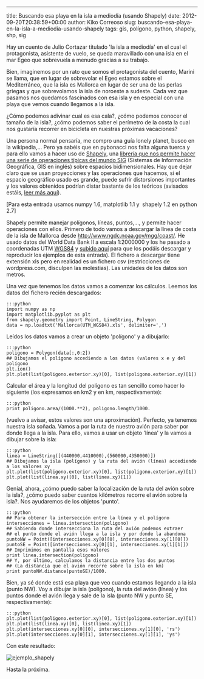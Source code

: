 ---
title: Buscando esa playa en la isla a mediodía (usando Shapely)
date: 2012-09-20T20:38:59+00:00
author: Kiko Correoso
slug: buscando-esa-playa-en-la-isla-a-mediodia-usando-shapely
tags: gis, polígono, python, shapely, shp, sig

Hay un cuento de Julio Cortazar titulado 'la isla a mediodía' en el cual el protagonista, asistente de vuelo, se queda maravillado con una isla en el mar Egeo que sobrevuela a menudo gracias a su trabajo.

Bien, imaginemos por un rato que somos el protagonista del cuento, Marini se llama, que en lugar de sobrevolar el Egeo estamos sobre el Mediterráneo, que la isla es Mallorca en lugar de ser una de las perlas griegas y que sobrevolamos la isla de noroeste a sudeste. Cada vez que pasamos nos quedamos fascinados con esa isla y en especial con una playa que vemos cuando llegamos a la isla.

¿Cómo podemos adivinar cual es esa cala?, ¿cómo podemos conocer el tamaño de la isla?, ¿cómo podemos saber el perímetro de la costa la cual nos gustaría recorrer en bicicleta en nuestras próximas vacaciones?

Una persona normal pensaría, me compro una guía lonely planet, busco en la wikipedia,... Pero ya sabéis que en pybonacci nos falta alguna tuerca y para ello vamos a hacer uso de [Shapely](https://github.com/Toblerity/Shapely), una [librería que nos permite hacer una serie de operaciones típicas del mundo SIG](http://toblerity.github.com/shapely/manual.html) (Sistemas de Información Geográfica, GIS en inglés) sobre espacios bidimensionales. Hay que dejar claro que se usan proyecciones y las operaciones que hacemos, si el espacio geográfico usado es grande, puede sufrir distorsiones importantes y los valores obtenidos podrían distar bastante de los teóricos (avisados estáis, [leer más aquí](http://www.slideshare.net/kikocorreoso/python-gis-mapping)).

[Para esta entrada usamos numpy 1.6, matplotlib 1.1 y  shapely 1.2 en python 2.7]

Shapely permite manejar polígonos, líneas, puntos,..., y permite hacer operaciones con ellos. Primero de todo vamos a descargar la línea de costa de la isla de Mallorca desde <http://www.ngdc.noaa.gov/mgg/coast/>. He usado datos del World Data Bank II a escala 1:2000000 y los he pasado a coordenadas UTM [WGS84](http://es.wikipedia.org/wiki/WGS84) y [subido aquí](http://pybonacci.org/images/2012/09/mallorcautm_wgs84.xls) para que los podáis descargar y reproducir los ejemplos de esta entrada). El fichero a descargar tiene extensión xls pero en realidad es un fichero csv (restricciones de wordpress.com, disculpen las molestias). Las unidades de los datos son metros.

Una vez que tenemos los datos vamos a comenzar los cálculos. Leemos los datos del fichero recién descargados:

    :::python
    import numpy as np
    import matplotlib.pyplot as plt
    from shapely.geometry import Point, LineString, Polygon
    data = np.loadtxt('Mallorca(UTM_WGS84).xls', delimiter=',')

Leídos los datos vamos a crear un objeto 'polígono' y a dibujarlo:

    :::python
    poligono = Polygon(data[:,0:2])
    ## Dibujamos el polígono accediendo a los datos (valores x e y del polígono
    plt.ion()
    plt.plot(list(poligono.exterior.xy)[0], list(poligono.exterior.xy)[1])

Calcular el área y la longitud del polígono es tan sencillo como hacer lo siguiente (los expresamos en km2 y en km, respectivamente):

    :::python
    print poligono.area/(1000.**2), poligono.length/1000.

(vuelvo a avisar, estos valores son una aproximación). Perfecto, ya tenemos nuestra isla soñada. Vamos a por la ruta de nuestro avión para saber por donde llega a la isla. Para ello, vamos a usar un objeto 'línea' y la vamos a dibujar sobre la isla:

    :::python
    linea = LineString([(440000,4410000),(560000,4350000)])
    ## Dibujamos la isla (polígono) y la ruta del avión (línea) accediendo a los valores xy
    plt.plot(list(poligono.exterior.xy)[0], list(poligono.exterior.xy)[1])
    plt.plot(list(linea.xy)[0], list(linea.xy)[1])

Genial, ahora, ¿cómo puedo saber la localización de la ruta del avión sobre la isla?, ¿cómo puedo saber cuantos kilómetros recorre el avión sobre la isla?. Nos ayudaremos de los objetos 'punto'.

    :::python
    ## Para obtener la intersección entre la línea y el polígono
    intersecciones = linea.intersection(poligono)
    ## Sabiendo donde intersecciona la ruta del avión podemos extraer
    ## el punto donde el avión llega a la isla y por donde la abandona
    puntoNW = Point([intersecciones.xy[0][0], intersecciones.xy[1][0]])
    puntoSE = Point([intersecciones.xy[0][1], intersecciones.xy[1][1]])
    ## Imprimimos en pantalla esos valores
    print linea.intersection(poligono)
    ## Y, por último, calculamos la distancia entre los dos puntos
    ## (La distancia que el avión recorre sobre la isla en km)
    print puntoNW.distance(puntoSE)/1000.

Bien, ya sé donde está esa playa que veo cuando estamos llegando a la isla (punto NW). Voy a dibujar la isla (polígono), la ruta del avión (línea) y los puntos donde el avión llega y sale de la isla (punto NW y punto SE, respectivamente):

    :::python
    plt.plot(list(poligono.exterior.xy)[0], list(poligono.exterior.xy)[1])
    plt.plot(list(linea.xy)[0], list(linea.xy)[1])
    plt.plot(intersecciones.xy[0][0], intersecciones.xy[1][0], 'rs')
    plt.plot(intersecciones.xy[0][1], intersecciones.xy[1][1], 'ys')

Con este resultado:

![ejemplo_shapely](http://pybonacci.org/images/2012/09/ejemplo_shapely.png)

Hasta la próxima.